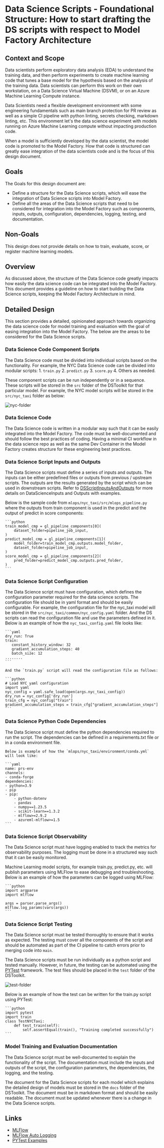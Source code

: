 # Data Science Scripts - Foundational Structure: How to start drafting the DS scripts with respect to Model Factory Architecture

## Context and Scope

Data scientists perform exploratory data analysis (EDA) to understand the training data, and then perform experiments to create machine learning code that tunes a base model for the hypothesis based on the analysis of the training data. Data scientists can perform this work on their own workstation, on a Data Science Virtual Machine (DSVM), or on an Azure Machine Learning Compute instance.

Data Scientists need a flexible development environment with some engineering fundamentals such as main branch protection for PR review as well as a simple CI pipeline with python linting, secrets checking, markdown linting, etc. This environment let's the data science experiment with models running on Azure Machine Learning compute without impacting production code.

When a model is sufficiently developed by the data scientist, the model code is promoted to the Model Factory. How that code is structured can greatly ease integration of the data scientists code and is the focus of this design document.

## Goals

The Goals for this design document are:

- Define a structure for the Data Science scripts, which will ease the integration of Data Science scripts into Model Factory.
- Define all the areas of the Data Science scripts that need to be considered for integration into the Model Factory such as components, inputs, outputs, configuration, dependencies, logging, testing, and documentation.

## Non-Goals

This design does not provide details on how to train, evaluate, score, or register machine learning models.

## Overview

As discussed above, the structure of the Data Science code greatly impacts how easily the data science code can be  integrated into the Model Factory. This document provides a guideline on how to start building the Data Science scripts, keeping the Model Factory Architecture in mind.

## Detailed Design

This section provides a detailed, opinionated approach towards organizing the data science code for model training and evaluation with the goal of easing integration into the Model Factory.  The below are the areas to be considered for the Data Science scripts.

### Data Science Code Component Scripts

The Data Science code must be divided into individual scripts based on the functionality. For example, the NYC Data Science code can be divided into modular scripts:
    1. `train.py`
    2. `predict.py`
    3. `score.py`
    4. Others as needed.

These component scripts can be run independently or in a sequence. These scripts will be stored in the `src` folder of the DSToolkit for that particular model. For example, the NYC model scripts will be stored in the `src/nyc_taxi` folder as below:

![nyc-folder](../media/nyc-folder.png)


### Data Science Code

The Data Science code is written in a modular way such that it can be easily integrated into the Model Factory. The code must be well-documented and should follow the best practices of coding. Having a minimal CI workflow in the data science repo as well as the same Dev Container in the Model Factory creates structure for these engineering best practices.

### Data Science Script Inputs and Outputs

The Data Science scripts must define a series of inputs and outputs. The inputs can be either predefined files or outputs from previous / upstream scripts. The outputs are the results generated by the script which can be used in downstream scripts. Refer to [DSScriptInputsAndOutputs](../how-to/DSScriptInputsAndOutputs.md) for more details on DataScienceInputs and Outputs with examples.

Below is the sample code from `mlops/nyc_taxi/src/mlops_pipeline.py` where the outputs from train component is used in the predict and the output of predict in score components:

    ```python
    train_model_cmp = gl_pipeline_components[0](
        dataset_folder=pipeline_job_input,
    )
    predict_model_cmp = gl_pipeline_components[1](
        model_folder=train_model_cmp.outputs.model_folder,
        dataset_folder=pipeline_job_input,
    )
    score_model_cmp = gl_pipeline_components[2](
        pred_folder=predict_model_cmp.outputs.pred_folder,
    )
    ```

### Data Science Script Configuration

The Data Science script must have configuration, which defines the configuration parameter required for the data science scripts. The configuration file should be in yaml format and should be easily configurable. For example, the configuration file for the nyc_taxi model will be stored in the `src/nyc_taxi/common/nyc_config.yaml` folder. And the DS scripts can read the configuration file and use the parameters defined in it.  Below is an example of how the `nyc_taxi_config.yaml` file looks like:

    ```yaml
    dry_run: True
    train:
       constant_history_window: 32
       gradient_accumulation_steps: 40
       batch_size: 12
    ........
    ```

    And the `train.py` script will read the configuration file as follows:

    ```python
    # Load NYC yaml configuration
    import yaml
    nyc_config = yaml.safe_load(open(args.nyc_taxi_config))
    dry_run = nyc_config['dry_run']
    train_cfg = nyc_config["train"]
    gradient_accumulation_steps = train_cfg["gradient_accumulation_steps"]
    ```

### Data Science Python Code Dependencies

The Data Science script must define the python dependencies required to run the script. The dependencies can be defined in a requirements.txt file or in a conda environment file.

    Below is example of how the `mlops/nyc_taxi/environment/conda.yml` will look like:

    ```yaml
    name: prs-env
    channels:
    - conda-forge
    dependencies:
    - python=3.9
    - pip
    - pip:
        - python-dotenv
        - pandas
        - numpy==1.23.5
        - scikit-learn==1.3.2
        - mlflow>=2.9.2
        - azureml-mlflow>=1.5
    ```

### Data Science Script Observability

The Data Science script must have logging enabled to track the metrics for observability purposes. The logging must be done in a structured way such that it can be easily monitored.

Machine Learning model scripts, for example train.py, predict.py, etc. will publish parameters using MLFlow to ease debugging and troubleshooting. Below is an example of how the parameters can be logged using MLFlow:

    ```python
    import argparse
    import mlflow

    args = parser.parse_args()
    mlflow.log_params(vars(args))
    ```

### Data Science Script Testing

The Data Science script must be tested thoroughly to ensure that it works as expected. The testing must cover all the components of the script and should be automated as part of the CI pipeline to catch errors prior to merging code into `main`.

The Data Science scripts must be run individually as a python script and tested manually. However, in future, the testing can be automated using the [PYTest](https://docs.pytest.org/en/stable/getting-started.html#get-started) framework. The test files should be placed in the `test` folder of the DSToolkit.

![test-folder](../media/test-folder.png)

Below is an example of how the test can be written for the train.py script using PYTest:

    ```python
    import pytest
    import train
    class TestNYCTaxi:
        def test_train(self):
            self.assertEqual(train(), "Training completed successfully")
    ```

### Model Training and Evaluation Documentation

The Data Science script must be well-documented to explain the functionality of the script. The documentation must include the inputs and outputs of the script, the configuration parameters, the dependencies, the logging, and the testing.

The document for the Data Science scripts for each model which explains the detailed design of models must be stored in the `docs` folder of the DSToolkit. The document must be in markdown format and should be easily readable. The document must be updated whenever there is a change in the Data Science scripts.

## Links

- [MLFlow](https://mlflow.org/docs/latest/index.html)
- [MLFlow Auto Logging](https://mlflow.org/docs/latest/python_api/mlflow.autolog.html)
- [PYTest Examples](https://docs.pytest.org/en/7.1.x/example/simple.html)